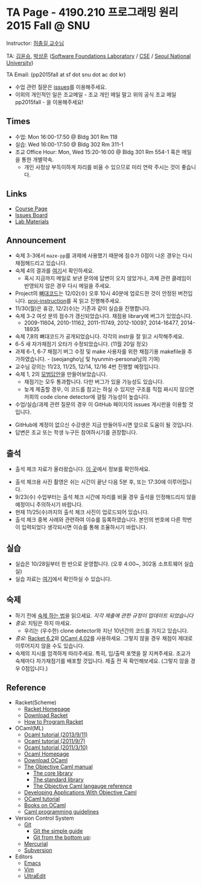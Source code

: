 # TA Page - 4190.210 프로그래밍 원리 2015 Fall @ SNU #

Instructor: [허충길 교수님](http://sf.snu.ac.kr/gil.hur/)

TA: [김윤승](http://sf.snu.ac.kr/yoonseung.kim/),
[박상훈](http://sf.snu.ac.kr/sanghoon.park/)
    ([Software Foundations Laboratory](http://sf.snu.ac.kr/)
    / [CSE](http://cse.snu.ac.kr)
    / [Seoul National University](http://www.snu.ac.kr))
    
TA Email: (pp2015fall at sf dot snu dot ac dot kr)
* 수업 관련 질문은 [issues](https://github.com/snu-sf-class/PP2015f_TA/issues)를 이용해주세요.
* 이외의 개인적인 일은 조교메일 - 조교 개인 메일 말고 위의 공식 조교 메일 pp2015fall - 을 이용해주세요!

## Times ##

* 수업: Mon 16:00-17:50 @ Bldg 301 Rm 118
* 실습: Wed 16:00-17:50 @ Bldg 302 Rm 311-1
* 조교 Office Hour: Mon, Wed 15:20-16:00 @ Bldg 301 Rm 554-1 혹은 메일을 통한 개별약속.
  + 개인 사정상 부득이하게 자리를 비울 수 있으므로 미리 연락 주시는 것이 좋습니다.

## Links ##

* [Course Page](http://sf.snu.ac.kr/gil.hur/4190.210/15/)
* [Issues Board](https://github.com/snu-sf-class/PP2015f_TA/issues)
* [Lab Materials](/lab)

## Announcement #
* 숙제 3-3에서 `maze-pp`를 과제에 사용했기 때문에 점수가 0점이 나온 경우는 다시 채점해드리고 있습니다.
* 숙제 4의 결과를 [여기](https://docs.google.com/spreadsheets/d/1J0w3gUf_1PQ66Gbj5EzDioLTFdnxlBIscW1CXRWG0-k/edit?usp=sharing)서 확인하세요.
  + 혹시 지금까지 메일로 보낸 문의에 답변이 오지 않았거나, 과제 관련 클레임이 반영되지 않은 경우 다시 메일을 주세요.
* Project의 [뼈대코드](homeworks/proj-skeleton)는 12/02(수) 오후 10시 40분에 업로드한 것이 안정된 버전입니다. [proj-instruction](homeworks/proj-skeleton/proj_instr.md)를 꼭 읽고 진행해주세요.
* 11/30(월)은 휴강, 12/2(수)는 기존과 같이 실습을 진행합니다.
* 숙제 3-2 여섯 분의 점수가 갱신되었습니다. 채점용 library에 버그가 있었습니다.
  + 2009-11604, 2010-11162, 2011-11749, 2012-10097, 2014-16477, 2014-18935
* 숙제 7,8의 뼈대코드가 공개되었습니다. 각각의 instr을 잘 읽고 시작해주세요.
* 6-5 새 자가채점기 오타가 수정되었습니다. (11월 20일 정오)
* 과제 6-1, 6-7 채점기 버그 수정 및 make 사용자를 위한 채점기용 makefile을 추가하였습니다. - (seojangho님 및 hyunmin-personal님의 기여)
* 교수님 강의는 11/23, 11/25, 12/14, 12/16 4번 진행할 예정입니다.
* 숙제 1, 2의 [모범답안](homeworks/)을 만들어보았습니다.
  + 채점기는 모두 통과합니다. 다만 버그가 있을 가능성도 있습니다.
  + 늦게 제출할 경우, 이 코드를 참고는 하실 수 있지만 구조를 직접 짜시지 않으면 저희의 code clone detector에 걸릴 가능성이 높습니다.
* 수업/실습/과제 관련 질문의 경우 이 GitHub 페이지의 issues 게시판을 이용할 것입니다.
 + GitHub에 계정이 없으신 수강생은 지금 만들어두시면 앞으로 도움이 될 것입니다. 
 + 답변은 조교 또는 학생 누구든 참여하시기를 권장합니다.

## 출석 ##
* 출석 체크 자료가 올라왔습니다. [이 곳](attendance/instruction.md)에서 정보를 확인하세요.
 + 출석 체크용 사진 촬영은 쉬는 시간이 끝난 다음 5분 후, 또는 17:30에 이루어집니다.
 + 9/23(수) 수업부터는 출석 체크 시간에 자리를 비울 경우 출석을 인정해드리지 않을 예정이니 주의하시기 바랍니다.
 + 현재 11/25(수)까지의 출석 체크 사진이 업로드되어 있습니다.
 + 출석 체크 중복 사례와 관련하여 이슈를 등록하였습니다. 본인의 번호에 다른 학번이 입력되었다 생각되시면 이슈를 통해 조율하시기 바랍니다.

## 실습 ##
* 실습은 10/28일부터 한 반으로 운영합니다. (오후 4:00~, 302동 소프트웨어 실습실)
* 실습 자료는 [여기](lab/)에서 확인하실 수 있습니다.

## 숙제 ##
* 하기 전에 [숙제 하는 법](homeworks/instr-hw.md)을 읽으세요. *지각 제출에 관한 규정이 업데이트 되었습니다*
* *중요*: 치팅은 하지 마세요.
  + 우리는 (우수한) clone detector와 지난 10년간의 코드를 가지고 있습니다.
* *중요*: [Racket 6.2](http://download.racket-lang.org)와 [OCaml 4.02](http://ocaml.org/docs/install.html)를 사용하세요. 그렇지 않을 경우 채점이 제대로 이루어지지 않을 수도 있습니다.
* 숙제의 지시를 엄격하게 따라주세요. 특히, 입/출력 포맷을 잘 지켜주세요. 조교가 숙제마다 자가채점기를 배포할 것입니다. 제출 전 꼭 확인해보세요. (그렇지 않을 경우 0점입니다.)

## Reference ##

* Racket(Scheme)
  + [Racket Homepage](http://racket-lang.org)
  + [Download Racket](http://racket-lang.org/download/)
  + [How to Program Racket](http://www.ccs.neu.edu/home/matthias/Style/style/)
* OCaml(ML)
  + [Ocaml tutorial (2013/9/11)](http://ropas.snu.ac.kr/~ta/4190.310/13/ocaml_tutorial13f.pdf)
  + [Ocaml tutorial (2011/9/7)](http://ropas.snu.ac.kr/~ta/4190.310/11f/ocaml_tutorial11f.pdf)
  + [Ocaml tutorial (2011/3/10)](http://ropas.snu.ac.kr/~ta/4190.310/11f/ocaml_tutorial11s.pdf)
  + [Ocaml Homepage](http://caml.inria.fr/)
  + [Download OCaml](http://caml.inria.fr/download.en.html)
  + [The Objective Caml manual](http://caml.inria.fr/pub/docs/manual-ocaml/index.html)
    - [The core library](http://caml.inria.fr/pub/docs/manual-ocaml/manual033.html)
    - [The standard library](http://caml.inria.fr/pub/docs/manual-ocaml/manual034.html)
    - [The Objective Caml langauge reference](http://caml.inria.fr/pub/docs/manual-ocaml/language.html)
  + [Developing Applications With Objective Caml](http://caml.inria.fr/pub/docs/oreilly-book/index.html)
  + [OCaml tutorial](http://ocaml.org/tutorials/)
  + [Books on OCaml](http://ocaml.org/books.html)
  + [Caml programming guidelines](http://caml.inria.fr/resources/doc/guides/guidelines.en.html)
* Version Control System
  + [Git](http://www.git-scm.com)
    - [Git the simple guide](http://rogerdudler.github.io/git-guide/index.html)
    - [Git from the bottom up](https://www.google.co.kr/search?client=safari&rls=en&q=git+from+bottom+up&ie=UTF-8&oe=UTF-8&gws_rd=cr&ei=06ckUqKJGYXAkAX1jYAw):
  + [Mercurial](http://mercurial.selenic.com)
  + [Subversion](http://subversion.tigris.org)
* Editors
  + [Emacs](http://www.gnu.org/s/emacs/)
  + [Vim](http://www.vim.org)
  + [UltraEdit](http://www.ultraedit.com)
